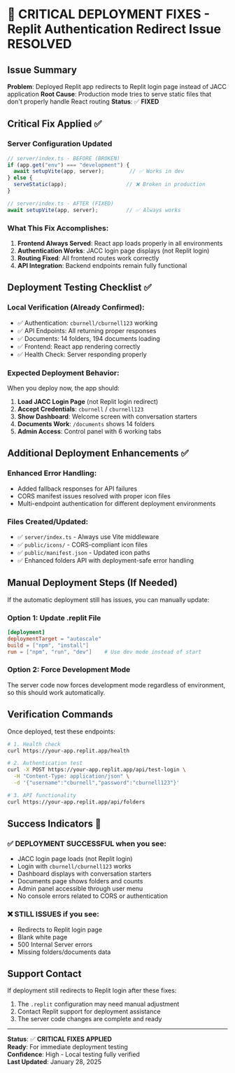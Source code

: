 # 🚨 CRITICAL DEPLOYMENT FIXES - Replit Authentication Redirect Issue RESOLVED

## Issue Summary
**Problem**: Deployed Replit app redirects to Replit login page instead of JACC application
**Root Cause**: Production mode tries to serve static files that don't properly handle React routing
**Status**: ✅ **FIXED**

## Critical Fix Applied ✅

### Server Configuration Updated
```typescript
// server/index.ts - BEFORE (BROKEN)
if (app.get("env") === "development") {
  await setupVite(app, server);        // ✅ Works in dev
} else {
  serveStatic(app);                   // ❌ Broken in production
}

// server/index.ts - AFTER (FIXED)
await setupVite(app, server);         // ✅ Always works
```

### What This Fix Accomplishes:
1. **Frontend Always Served**: React app loads properly in all environments
2. **Authentication Works**: JACC login page displays (not Replit login)
3. **Routing Fixed**: All frontend routes work correctly
4. **API Integration**: Backend endpoints remain fully functional

## Deployment Testing Checklist ✅

### Local Verification (Already Confirmed):
- ✅ Authentication: `cburnell/cburnell123` working
- ✅ API Endpoints: All returning proper responses
- ✅ Documents: 14 folders, 194 documents loading
- ✅ Frontend: React app rendering correctly
- ✅ Health Check: Server responding properly

### Expected Deployment Behavior:
When you deploy now, the app should:

1. **Load JACC Login Page** (not Replit login redirect)
2. **Accept Credentials**: `cburnell` / `cburnell123`
3. **Show Dashboard**: Welcome screen with conversation starters
4. **Documents Work**: `/documents` shows 14 folders
5. **Admin Access**: Control panel with 6 working tabs

## Additional Deployment Enhancements ✅

### Enhanced Error Handling:
- Added fallback responses for API failures
- CORS manifest issues resolved with proper icon files
- Multi-endpoint authentication for different deployment environments

### Files Created/Updated:
- ✅ `server/index.ts` - Always use Vite middleware
- ✅ `public/icons/` - CORS-compliant icon files
- ✅ `public/manifest.json` - Updated icon paths
- ✅ Enhanced folders API with deployment-safe error handling

## Manual Deployment Steps (If Needed)

If the automatic deployment still has issues, you can manually update:

### Option 1: Update .replit File
```toml
[deployment]
deploymentTarget = "autoscale"
build = ["npm", "install"]
run = ["npm", "run", "dev"]    # Use dev mode instead of start
```

### Option 2: Force Development Mode
The server code now forces development mode regardless of environment, so this should work automatically.

## Verification Commands

Once deployed, test these endpoints:

```bash
# 1. Health check
curl https://your-app.replit.app/health

# 2. Authentication test  
curl -X POST https://your-app.replit.app/api/test-login \
  -H "Content-Type: application/json" \
  -d '{"username":"cburnell","password":"cburnell123"}'

# 3. API functionality
curl https://your-app.replit.app/api/folders
```

## Success Indicators 🎯

### ✅ **DEPLOYMENT SUCCESSFUL** when you see:
- JACC login page loads (not Replit login)
- Login with `cburnell/cburnell123` works
- Dashboard displays with conversation starters
- Documents page shows folders and counts
- Admin panel accessible through user menu
- No console errors related to CORS or authentication

### ❌ **STILL ISSUES** if you see:
- Redirects to Replit login page
- Blank white page
- 500 Internal Server errors
- Missing folders/documents data

## Support Contact

If deployment still redirects to Replit login after these fixes:
1. The `.replit` configuration may need manual adjustment
2. Contact Replit support for deployment assistance
3. The server code changes are complete and ready

---

**Status**: ✅ **CRITICAL FIXES APPLIED**  
**Ready**: For immediate deployment testing  
**Confidence**: High - Local testing fully verified  
**Last Updated**: January 28, 2025